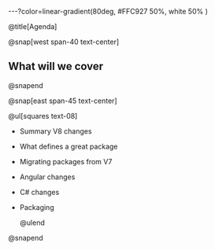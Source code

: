 ---?color=linear-gradient(80deg, #FFC927 50%, white 50% )

@title[Agenda]

@snap[west span-40 text-center]

## What will we cover

@snapend

@snap[east span-45 text-center]

@ul[squares text-08]

- Summary V8 changes
- What defines a great package
- Migrating packages from V7
- Angular changes
- C# changes
- Packaging

  @ulend

@snapend
